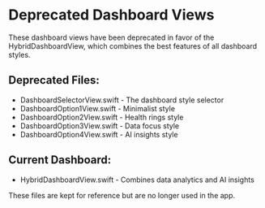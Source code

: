 # Deprecated Dashboard Views

These dashboard views have been deprecated in favor of the HybridDashboardView, which combines the best features of all dashboard styles.

## Deprecated Files:
- DashboardSelectorView.swift - The dashboard style selector
- DashboardOption1View.swift - Minimalist style
- DashboardOption2View.swift - Health rings style  
- DashboardOption3View.swift - Data focus style
- DashboardOption4View.swift - AI insights style

## Current Dashboard:
- HybridDashboardView.swift - Combines data analytics and AI insights

These files are kept for reference but are no longer used in the app.